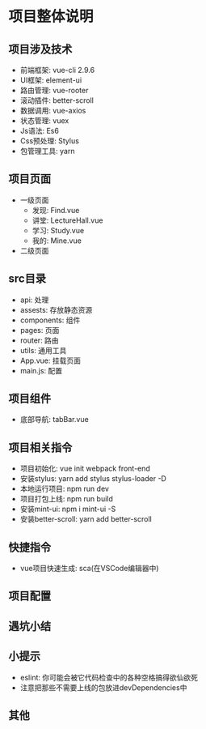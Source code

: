 # 项目整体说明

## 项目涉及技术
- 前端框架: vue-cli 2.9.6
- UI框架: element-ui
- 路由管理: vue-rooter
- 滚动插件: better-scroll
- 数据调用: vue-axios
- 状态管理: vuex
- Js语法: Es6
- Css预处理: Stylus
- 包管理工具: yarn

## 项目页面
- 一级页面
  - 发现: Find.vue
  - 讲堂: LectureHall.vue
  - 学习: Study.vue
  - 我的: Mine.vue
- 二级页面

## src目录
- api: 处理
- assests: 存放静态资源
- components: 组件
- pages: 页面
- router: 路由
- utils: 通用工具
- App.vue: 挂载页面
- main.js: 配置

## 项目组件
- 底部导航: tabBar.vue

## 项目相关指令
- 项目初始化: vue init webpack front-end
- 安装stylus: yarn add stylus stylus-loader -D
- 本地运行项目: npm run dev
- 项目打包上线: npm run build
- 安装mint-ui: npm i mint-ui -S
- 安装better-scroll: yarn add better-scroll

## 快捷指令
- vue项目快速生成: sca(在VSCode编辑器中)

## 项目配置

## 遇坑小结

## 小提示
- eslint: 你可能会被它代码检查中的各种空格搞得欲仙欲死
- 注意把那些不需要上线的包放进devDependencies中

## 其他
